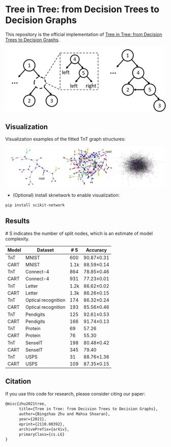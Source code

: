 # Tree in Tree: from Decision Trees to Decision Graphs

This repository is the official implementation of [Tree in Tree: from Decision Trees to Decision Graphs](https://arxiv.org/abs/2110.00392). 

<img src='images/f1.png' width="600px"/>

## Visualization

Visualization examples of the fitted TnT graph structures:

<img src='images/f3.png' width="1000px"/>

- (Optional) install sknetwork to enable visualization:
```bash
pip install scikit-network
```


## Results
\# S indicates the number of split nodes, which is an estimate of model complexity.

|  Model | Dataset  | # S  | Accuracy |
| ------------------ |---------------- | -------------- | -------------- |
| TnT  |    MNIST        |      600      |     90.87±0.31       |
| CART  |     MNIST         |      1.1k       |    88.59±0.14      |
| TnT  |    Connect-4        |      864      |     78.85±0.46       |
| CART  |     Connect-4         |      931       |    77.23±0.01      |
| TnT  |    Letter      |      1.2k     |     86.62±0.02       |
| CART  |     Letter         |      1.3k       |    86.26±0.15      |
| TnT  |    Optical recognition     |      174     |     86.32±0.24       |
| CART  |     Optical recognition         |      193       |    85.56±0.46      |
| TnT  |    Pendigits       |      125     |     92.61±0.53       |
| CART  |     Pendigits         |    166       |    91.74±0.13      |
| TnT  |    Protein       |      69      |     57.26       |
| CART  |     Protein         |     76       |    55.30      |
| TnT  |    SenseIT     |      198    |     80.48±0.42       |
| CART  |     SenseIT         |      345       |    79.40      |
| TnT  |    USPS       |      31      |     88.76±1.36       |
| CART  |     USPS         |      109       |    87.35±0.15      |

## Citation
If you use this code for research, please consider citing our paper:
```
@misc{zhu2021tree,
      title={Tree in Tree: from Decision Trees to Decision Graphs}, 
      author={Bingzhao Zhu and Mahsa Shoaran},
      year={2021},
      eprint={2110.00392},
      archivePrefix={arXiv},
      primaryClass={cs.LG}
}
